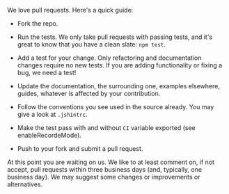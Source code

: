 We love pull requests. Here's a quick guide:

- Fork the repo.

- Run the tests. We only take pull requests with passing tests, and it's great
to know that you have a clean slate: `npm test`.

- Add a test for your change. Only refactoring and documentation changes
require no new tests. If you are adding functionality or fixing a bug, we need
a test!

- Update the documentation, the surrounding one, examples elsewhere, guides,
whatever is affected by your contribution.

- Follow the conventions you see used in the source already. You may give a look
at `.jshintrc`.

- Make the test pass with and without `CI` variable exported
(see enableRecordeMode).

- Push to your fork and submit a pull request.


At this point you are waiting on us. We like to at least comment on, if not
accept, pull requests within three business days (and, typically, one business
day). We may suggest some changes or improvements or alternatives.
